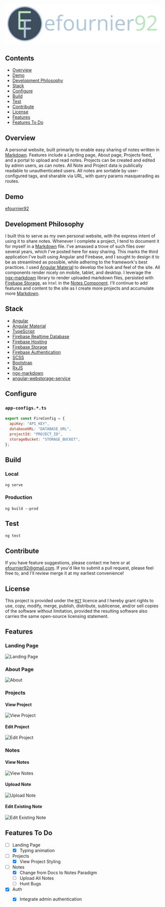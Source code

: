# ![efournier92](https://raw.githubusercontent.com/efournier92/efournier92/master/src/assets/img/logo/efournier92_Logo_Color.png)

## Contents
- [Overview](#overview)
- [Demo](#demo)
- [Development Philosophy](#development-philosophy)
- [Stack](#stack)
- [Configure](#configure)
- [Build](#build)
- [Test](#test)
- [Contribute](#contribute)
- [License](#license)
- [Features](#features)
- [Features To Do](#features-to-do)

## Overview
A personal website, built primarily to enable easy sharing of notes written in [Markdown](https://www.markdownguide.org/getting-started). Features include a Landing page, About page, Projects feed, and a portal to upload and read notes. Projects can be created and edited by admin users, as can notes. All Note and Project data is publically readable to unauthenticated users. All notes are sortable by user-configured tags, and sharable via URL, with query params masquerading as routes.

## Demo
[efournier92](https://www.efournier92.com)

## Development Philosophy
I built this to serve as my own personal website, with the express intent of using it to share notes. Whenever I complete a project, I tend to document it for myself in a [Markdown](https://www.markdownguide.org/getting-started) file. I've amassed a trove of such files over several years, which I've posted here for easy sharing. This marks the third application I've built using Angular and Firebase, and I sought to design it to be as streamlined as possible, while adhering to the framework's best practices. I used [Angular Material](https://material.angular.io/) to develop the look and feel of the site. All components render nicely on mobile, tablet, and desktop. I leverage the [ngx-markdown](https://github.com/jfcere/ngx-markdown) library to render uploaded markdown files, persisted with [Firebase Storage](https://firebase.google.com/products/storage), as `html` in the [Notes Component](https://efournier92.com/notes). I'll continue to add features and content to the site as I create more projects and accumulate more [Markdown](https://www.markdownguide.org/getting-started).

## Stack
- [Angular](https://angular.io/)
- [Angular Material](https://material.angular.io/)
- [TypeScript](https://www.typescriptlang.org/)
- [Firebase Realtime Database](https://firebase.google.com/products/realtime-database/)
- [Firebase Hosting](https://firebase.google.com/products/hosting/)
- [Firebase Storage](https://firebase.google.com/products/storage)
- [Firebase Authentication](https://firebase.google.com/products/auth/)
- [SCSS](https://sass-lang.com)
- [Bootstrap](https://getbootstrap.com/)
- [RxJS](http://reactivex.io/)
- [ngx-markdown](http://reactivex.io/)
- [angular-webstorage-service](https://github.com/dscheerens/ngx-webstorage-service)

## Configure

### `app-configs.*.ts`

```javascript
export const FireConfig = {
  apiKey: "API_KEY",
  databaseURL: "DATABASE_URL",
  projectId: "PROJECT_ID",
  storageBucket: "STORAGE_BUCKET",
};
```

## Build

### Local
`ng serve`

### Production
`ng build --prod`

## Test
`ng test`

## Contribute
If you have feature suggestions, please contact me here or at efournier92@gmail.com. If you'd like to submit a pull request, please feel free to, and I'll review merge it at my earliest convenience!

## License
This project is provided under the [`MIT`](https://opensource.org/licenses/MIT) licence and I hereby grant rights to use, copy, modify, merge, publish, distribute, sublicense, and/or sell copies of the software without limitation, provided the resulting software also carries the same open-source licensing statement.

## Features

### Landing Page
![Landing Page]()

### About Page
![About]()

### Projects

#### View Project
![View Project]()

#### Edit Project
![Edit Project]()

### Notes

#### View Notes
![View Notes]()

#### Upload Note
![Upload Note]()

#### Edit Existing Note
![Edit Existing Note]()

## Features To Do
- [ ] Landing Page
  - [X] Typing animation
- [ ] Projects
  - [X] View Project Styling
- [ ] Notes
  - [X] Change from Docs to Notes Paradigm
  - [ ] Upload All Notes
  - [ ] Hunt Bugs
- [X] Auth
  - [X] Integrate admin authentication

